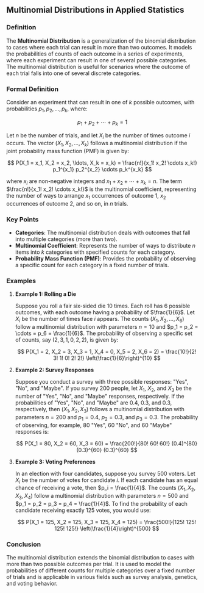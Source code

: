 ## Multinomial Distributions in Applied Statistics

### Definition

The **Multinomial Distribution** is a generalization of the binomial distribution to cases where each trial can result in more than two outcomes. It models the probabilities of counts of each outcome in a series of experiments, where each experiment can result in one of several possible categories. The multinomial distribution is useful for scenarios where the outcome of each trial falls into one of several discrete categories.

### Formal Definition

Consider an experiment that can result in one of $k$ possible outcomes, with probabilities $p_1, p_2, \ldots, p_k$, where:

$$ p_1 + p_2 + \cdots + p_k = 1 $$

Let $n$ be the number of trials, and let $X_i$ be the number of times outcome $i$ occurs. The vector $(X_1, X_2, \ldots, X_k)$ follows a multinomial distribution if the joint probability mass function (PMF) is given by:

$$ P(X_1 = x_1, X_2 = x_2, \ldots, X_k = x_k) = \frac{n!}{x_1! x_2! \cdots x_k!} p_1^{x_1} p_2^{x_2} \cdots p_k^{x_k} $$

where $x_i$ are non-negative integers and $x_1 + x_2 + \cdots + x_k = n$. The term $\frac{n!}{x_1! x_2! \cdots x_k!}$ is the multinomial coefficient, representing the number of ways to arrange $x_1$ occurrences of outcome 1, $x_2$ occurrences of outcome 2, and so on, in $n$ trials.

### Key Points

- **Categories**: The multinomial distribution deals with outcomes that fall into multiple categories (more than two).
- **Multinomial Coefficient**: Represents the number of ways to distribute $n$ items into $k$ categories with specified counts for each category.
- **Probability Mass Function (PMF)**: Provides the probability of observing a specific count for each category in a fixed number of trials.

### Examples

1. **Example 1: Rolling a Die**

   Suppose you roll a fair six-sided die 10 times. Each roll has 6 possible outcomes, with each outcome having a probability of $\frac{1}{6}$. Let $X_i$ be the number of times face $i$ appears. The counts $(X_1, X_2, \ldots, X_6)$ follow a multinomial distribution with parameters $n = 10$ and $p_1 = p_2 = \cdots = p_6 = \frac{1}{6}$. The probability of observing a specific set of counts, say $(2, 3, 1, 0, 2, 2)$, is given by:

   $$ P(X_1 = 2, X_2 = 3, X_3 = 1, X_4 = 0, X_5 = 2, X_6 = 2) = \frac{10!}{2! 3! 1! 0! 2! 2!} \left(\frac{1}{6}\right)^{10} $$

2. **Example 2: Survey Responses**

   Suppose you conduct a survey with three possible responses: "Yes", "No", and "Maybe". If you survey 200 people, let $X_1$, $X_2$, and $X_3$ be the number of "Yes", "No", and "Maybe" responses, respectively. If the probabilities of "Yes", "No", and "Maybe" are 0.4, 0.3, and 0.3, respectively, then $(X_1, X_2, X_3)$ follows a multinomial distribution with parameters $n = 200$ and $p_1 = 0.4$, $p_2 = 0.3$, and $p_3 = 0.3$. The probability of observing, for example, 80 "Yes", 60 "No", and 60 "Maybe" responses is:

   $$ P(X_1 = 80, X_2 = 60, X_3 = 60) = \frac{200!}{80! 60! 60!} (0.4)^{80} (0.3)^{60} (0.3)^{60} $$

3. **Example 3: Voting Preferences**

   In an election with four candidates, suppose you survey 500 voters. Let $X_i$ be the number of votes for candidate $i$. If each candidate has an equal chance of receiving a vote, then $p_i = \frac{1}{4}$. The counts $(X_1, X_2, X_3, X_4)$ follow a multinomial distribution with parameters $n = 500$ and $p_1 = p_2 = p_3 = p_4 = \frac{1}{4}$. To find the probability of each candidate receiving exactly 125 votes, you would use:

   $$ P(X_1 = 125, X_2 = 125, X_3 = 125, X_4 = 125) = \frac{500!}{125! 125! 125! 125!} \left(\frac{1}{4}\right)^{500} $$

### Conclusion

The multinomial distribution extends the binomial distribution to cases with more than two possible outcomes per trial. It is used to model the probabilities of different counts for multiple categories over a fixed number of trials and is applicable in various fields such as survey analysis, genetics, and voting behavior.
